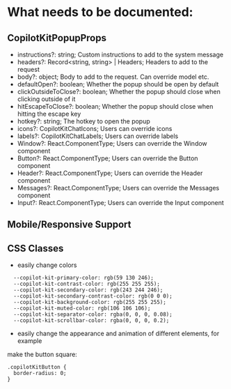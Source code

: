 # What needs to be documented:

## CopilotKitPopupProps

- instructions?: string; Custom instructions to add to the system message
- headers?: Record<string, string> | Headers; Headers to add to the request
- body?: object; Body to add to the request. Can override model etc.
- defaultOpen?: boolean; Whether the popup should be open by default
- clickOutsideToClose?: boolean; Whether the popup should close when clicking outside of it
- hitEscapeToClose?: boolean; Whether the popup should close when hitting the escape key
- hotkey?: string; The hotkey to open the popup
- icons?: CopilotKitChatIcons; Users can override icons
- labels?: CopilotKitChatLabels; Users can override labels
- Window?: React.ComponentType<WindowProps>; Users can override the Window component
- Button?: React.ComponentType<ButtonProps>; Users can override the Button component
- Header?: React.ComponentType<HeaderProps>; Users can override the Header component
- Messages?: React.ComponentType<MessagesProps>; Users can override the Messages component
- Input?: React.ComponentType<InputProps>; Users can override the Input component

## Mobile/Responsive Support

## CSS Classes

- easily change colors

```
  --copilot-kit-primary-color: rgb(59 130 246);
  --copilot-kit-contrast-color: rgb(255 255 255);
  --copilot-kit-secondary-color: rgb(243 244 246);
  --copilot-kit-secondary-contrast-color: rgb(0 0 0);
  --copilot-kit-background-color: rgb(255 255 255);
  --copilot-kit-muted-color: rgb(106 106 106);
  --copilot-kit-separator-color: rgba(0, 0, 0, 0.08);
  --copilot-kit-scrollbar-color: rgba(0, 0, 0, 0.2);
```

- easily change the appearance and animation of different elements, for example

make the button square:

```
.copilotKitButton {
  border-radius: 0;
}
```
